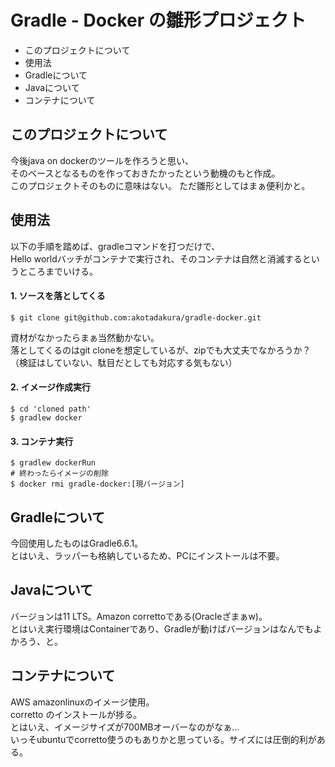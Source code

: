 # Gradle - Docker の雛形プロジェクト
- このプロジェクトについて
- 使用法
- Gradleについて
- Javaについて
- コンテナについて

 ## このプロジェクトについて
今後java on dockerのツールを作ろうと思い、  
そのベースとなるものを作っておきたかったという動機のもと作成。  
このプロジェクトそのものに意味はない。
ただ雛形としてはまぁ便利かと。  
 
 ## 使用法
 以下の手順を踏めば、gradleコマンドを打つだけで、  
 Hello worldバッチがコンテナで実行され、そのコンテナは自然と消滅するというところまでいける。
#### 1. ソースを落としてくる
 ```shell script
$ git clone git@github.com:akotadakura/gradle-docker.git
```
資材がなかったらまぁ当然動かない。  
落としてくるのはgit cloneを想定しているが、zipでも大丈夫でなかろうか？  
（検証はしていない、駄目だとしても対応する気もない）

#### 2. イメージ作成実行
```shell script
$ cd 'cloned path'
$ gradlew docker
``` 

#### 3. コンテナ実行
```shell script
$ gradlew dockerRun
# 終わったらイメージの削除
$ docker rmi gradle-docker:[現バージョン]
```

## Gradleについて
今回使用したものはGradle6.6.1。  
とはいえ、ラッパーも格納しているため、PCにインストールは不要。

## Javaについて
バージョンは11 LTS。Amazon correttoである(Oracleざまぁw)。  
とはいえ実行環境はContainerであり、Gradleが動けばバージョンはなんでもよかろう、と。

## コンテナについて
AWS amazonlinuxのイメージ使用。  
corretto のインストールが捗る。  
とはいえ、イメージサイズが700MBオーバーなのがなぁ...  
いっそubuntuでcorretto使うのもありかと思っている。サイズには圧倒的利がある。